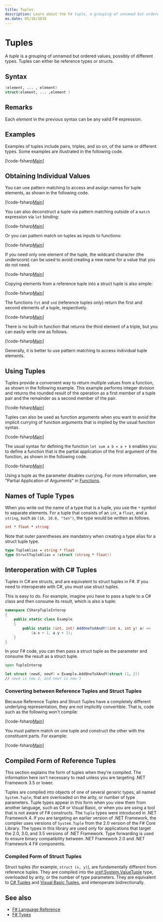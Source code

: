 ```yaml
---
title: Tuples
description: Learn about the F# tuple, a grouping of unnamed but ordered values, possibly of different types.
ms.date: 05/16/2016
---
```

# Tuples

A *tuple* is a grouping of unnamed but ordered values, possibly of different types.  Tuples can either be reference types or structs.

## Syntax

```fsharp
(element, ... , element)
struct(element, ... ,element )
```

## Remarks

Each *element* in the previous syntax can be any valid F# expression.

## Examples

Examples of tuples include pairs, triples, and so on, of the same or different types. Some examples are illustrated in the following code.

[!code-fsharp[Main](~/samples/snippets/fsharp/tuples/basic-examples.fsx#L6-L21)]

## Obtaining Individual Values

You can use pattern matching to access and assign names for tuple elements, as shown in the following code.

[!code-fsharp[Main](~/samples/snippets/fsharp/tuples/basic-examples.fsx#L27-L29)]

You can also deconstruct a tuple via pattern matching outside of a `match` expression via  `let` binding:

[!code-fsharp[Main](~/samples/snippets/fsharp/tuples/basic-examples.fsx#L34-L37)]

Or you can pattern match on tuples as inputs to functions:

[!code-fsharp[Main](~/samples/snippets/fsharp/tuples/basic-examples.fsx#L43-L47)]

If you need only one element of the tuple, the wildcard character (the underscore) can be used to avoid creating a new name for a value that you do not need.

[!code-fsharp[Main](~/samples/snippets/fsharp/tuples/basic-examples.fsx#L53-L54)]

Copying elements from a reference tuple into a struct tuple is also simple:

[!code-fsharp[Main](~/samples/snippets/fsharp/tuples/basic-examples.fsx#L62-L66)]

The functions `fst` and `snd` (reference tuples only) return the first and second elements of a tuple, respectively.

[!code-fsharp[Main](~/samples/snippets/fsharp/tuples/basic-examples.fsx#L72-L73)]

There is no built-in function that returns the third element of a triple, but you can easily write one as follows.

[!code-fsharp[Main](~/samples/snippets/fsharp/tuples/basic-examples.fsx#L78-L78)]

Generally, it is better to use pattern matching to access individual tuple elements.

## Using Tuples

Tuples provide a convenient way to return multiple values from a function, as shown in the following example. This example performs integer division and returns the rounded result of the operation as a first member of a tuple pair and the remainder as a second member of the pair.

[!code-fsharp[Main](~/samples/snippets/fsharp/tuples/basic-examples.fsx#L83-L86)]

Tuples can also be used as function arguments when you want to avoid the implicit currying of function arguments that is implied by the usual function syntax.

[!code-fsharp[Main](~/samples/snippets/fsharp/tuples/basic-examples.fsx#L88-L88)]

The usual syntax for defining the function `let sum a b = a + b` enables you to define a function that is the partial application of the first argument of the function, as shown in the following code.

[!code-fsharp[Main](~/samples/snippets/fsharp/tuples/basic-examples.fsx#L90-L94)]

Using a tuple as the parameter disables currying. For more information, see "Partial Application of Arguments" in [Functions](./functions/index.md).

## Names of Tuple Types

When you write out the name of a type that is a tuple, you use the `*` symbol to separate elements. For a tuple that consists of an `int`, a `float`, and a `string`, such as `(10, 10.0, "ten")`, the type would be written as follows.

```fsharp
int * float * string
```

Note that outer parentheses are mandatory when creating a type alias for a struct tuple type.

```fsharp
type TupleAlias = string * float
type StructTupleAlias = (struct (string * float))
```

## Interoperation with C# Tuples

Tuples in C# are structs, and are equivalent to struct tuples in F#.  If you need to interoperate with C#, you must use struct tuples.

This is easy to do.  For example, imagine you have to pass a tuple to a C# class and then consume its result, which is also a tuple:

```csharp
namespace CSharpTupleInterop
{
    public static class Example
    {
        public static (int, int) AddOneToXAndY((int x, int y) a) =>
            (a.x + 1, a.y + 1);
    }
}
```

In your F# code, you can then pass a struct tuple as the parameter and consume the result as a struct tuple.

```fsharp
open TupleInterop

let struct (newX, newY) = Example.AddOneToXAndY(struct (1, 2))
// newX is now 2, and newY is now 3
```

### Converting between Reference Tuples and Struct Tuples

Because Reference Tuples and Struct Tuples have a completely different underlying representation, they are not implicitly convertible.  That is, code such as the following won't compile:

[!code-fsharp[Main](~/samples/snippets/fsharp/tuples/interop.fsx#L5-L12)]

You must pattern match on one tuple and construct the other with the constituent parts.  For example:

[!code-fsharp[Main](~/samples/snippets/fsharp/tuples/interop.fsx#L18-L22)]

## Compiled Form of Reference Tuples

This section explains the form of tuples when they're compiled.  The information here isn't necessary to read unless you are targeting .NET Framework 3.5 or lower.

Tuples are compiled into objects of one of several generic types, all named `System.Tuple`, that are overloaded on the arity, or number of type parameters. Tuple types appear in this form when you view them from another language, such as C# or Visual Basic, or when you are using a tool that is not aware of F# constructs. The `Tuple` types were introduced in .NET Framework 4. If you are targeting an earlier version of .NET Framework, the compiler uses versions of `System.Tuple` from the 2.0 version of the F# Core Library. The types in this library are used only for applications that target the 2.0, 3.0, and 3.5 versions of .NET Framework. Type forwarding is used to ensure binary compatibility between .NET Framework 2.0 and .NET Framework 4 F# components.

### Compiled Form of Struct Tuples

Struct tuples (for example, `struct (x, y)`), are fundamentally different from reference tuples.  They are compiled into the <xref:System.ValueTuple> type, overloaded by arity, or the number of type parameters.  They are equivalent to [C# Tuples](../../csharp/language-reference/builtin-types/value-tuples.md) and [Visual Basic Tuples](../../visual-basic/programming-guide/language-features/data-types/tuples.md), and interoperate bidirectionally.

## See also

- [F# Language Reference](index.md)
- [F# Types](fsharp-types.md)
